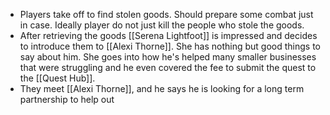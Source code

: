 - Players take off to find stolen goods. Should prepare some combat just in case. Ideally player do not just kill the people who stole the goods.
- After retrieving the goods [[Serena Lightfoot]] is impressed and decides to introduce them to [[Alexi Thorne]]. She has nothing but good things to say about him. She goes into how he's helped many smaller businesses that were struggling and he even covered the fee to submit the quest to the [[Quest Hub]].
- They meet [[Alexi Thorne]], and he says he is looking for a long term partnership to help out 